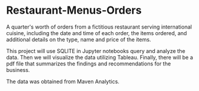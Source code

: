 # Restaurant-Menus-Orders
A quarter's worth of orders from a fictitious restaurant serving international cuisine, including the date and time of each order, the items ordered, and additional details on the type, name and price of the items.

This project will use SQLITE in Jupyter notebooks query and analyze the data. Then we will visualize the data utilizing Tableau. Finally, there will be a pdf file that summarizes the findings and recommendations for the business.

The data was obtained from Maven Analytics.
